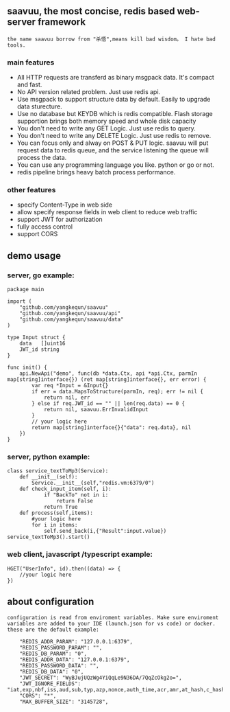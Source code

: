## saavuu, the most concise, redis based web-server framework
    the name saavuu borrow from "杀悟",means kill bad wisdom。 I hate bad tools.
### main features
* All HTTP requests are transferd as binary msgpack data. It's compact and fast.
* No API version related problem. Just use redis api.
* Use msgpack to support structure data by default. Easily to upgrade data sturecture.
* Use no database but KEYDB which is redis compatible. Flash storage supportion brings both memory speed and whole disk capacity
* You don't need to write any GET Logic. Just use redis to query.
* You don't need to write any DELETE Logic. Just use redis to remove.
* You can focus only and alway on POST & PUT logic. 
    saavuu will put request data to redis queue, and the service listening the queue will process the data.
* You can use any programming language you like. python or go or not.
* redis pipeline  brings heavy batch process performance.  
### other features
* specify Content-Type in web side
* allow specify response fields in web client to reduce web traffic
* support JWT for authorization
* fully access control
* support CORS
  
## demo usage
### server, go example:
```
package main

import (
	"github.com/yangkequn/saavuu"
	"github.com/yangkequn/saavuu/api"
	"github.com/yangkequn/saavuu/data"
)

type Input struct {
	data   []uint16
	JWT_id string
}

func init() {
	api.NewApi("demo", func(db *data.Ctx, api *api.Ctx, parmIn map[string]interface{}) (ret map[string]interface{}, err error) {
		var req *Input = &Input{}
		if err = data.MapsToStructure(parmIn, req); err != nil {
			return nil, err
		} else if req.JWT_id == "" || len(req.data) == 0 {
			return nil, saavuu.ErrInvalidInput
		}
		// your logic here
		return map[string]interface{}{"data": req.data}, nil
	})
}
```

### server, python example:
```
class service_textToMp3(Service):
    def __init__(self):
        Service.__init__(self,"redis.vm:6379/0")
    def check_input_item(self, i):
            if "BackTo" not in i:
                return False
            return True
    def process(self,items):
        #your logic here
        for i in items:
            self.send_back(i,{"Result":input.value})
service_textToMp3().start()
```

### web client, javascript /typescript example:
```
HGET("UserInfo", id).then((data) => {
    //your logic here
})
```


## about configuration 
    configuration is read from enviroment variables. Make sure enviroment variables are added to your IDE (launch.json for vs code) or docker. 
    these are the default example:
```
    "REDIS_ADDR_PARAM": "127.0.0.1:6379",
    "REDIS_PASSWORD_PARAM": "",
    "REDIS_DB_PARAM": "0",
    "REDIS_ADDR_DATA": "127.0.0.1:6379",
    "REDIS_PASSWORD_DATA": "",
    "REDIS_DB_DATA": "0",
    "JWT_SECRET": "WyBJujUQzWg4YiQqLe9N36DA/7QqZcOkg2o=",
    "JWT_IGNORE_FIELDS": "iat,exp,nbf,iss,aud,sub,typ,azp,nonce,auth_time,acr,amr,at_hash,c_hash,updated_at,nonce,auth_time,acr,amr,at_hash,c_hash,updated_at",
    "CORS": "*",
    "MAX_BUFFER_SIZE": "3145728",
```